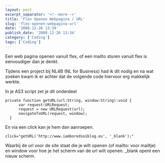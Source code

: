 ```yaml
---
layout: post
excerpt_separator: '<!--more-->'
title: 'Flex Openen Webpagina / URL'
slug: 'flex-openen-webpagina-url'
date: '2008-12-26 13:34'
publish_date: '2008-12-26 13:34'
category: ['Coding']
tags: ['Coding']
---
```

Een web pagina openen vanuit flex, of een mailto sturen vanuit flex is
eenvoudiger dan je denkt.  
  
Tijdens een project bij NL4B (NL for Business) had ik dit nodig en na wat
zoeken kwam ik er achter dat de volgende code hiervoor erg makkelijk werkte.  
  
  
  
In je AS3 script zet je dit onderdeel

    
    
    private function getURL(url:String, window:String):void {  
          var request:URLRequest;  
          request = new URLRequest(url);  
          navigateToURL(request, window);  
      }

En via een click kan je hem dan aanroepen.

    
    
    click="getURL('http://www.iamboredsoiblog.eu', '_blank');"

Waarbij de url voor de site staat die je wilt openen (of mailto: voor mailtje)
en window voor hoe je het scherm van de url wilt openen. _blank opent een
nieuw scherm.

